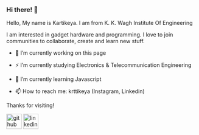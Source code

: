 ### Hi there! 👋

Hello, My name is Kartikeya. I am from K. K. Wagh Institute Of Engineering

I am interested in gadget hardware and programming.
I love to join communities to collaborate, create and learn new stuff.

- 📝 I’m currently working on this page
- ⚡ I’m currently studying Electronics & Telecommunication Engineering
- 🌱 I’m currently learning Javascript

- 📫 How to reach me: krttikeya (Instagram, Linkedin)

Thanks for visiting!

[<img src='https://cdn.jsdelivr.net/npm/simple-icons@3.0.1/icons/github.svg' alt='github' height='40'>](https://github.com/krttikeya) [<img src='https://cdn.jsdelivr.net/npm/simple-icons@3.0.1/icons/linkedin.svg' alt='linkedin' height='40'>](https://www.linkedin.com/in/krttikeya/) 
